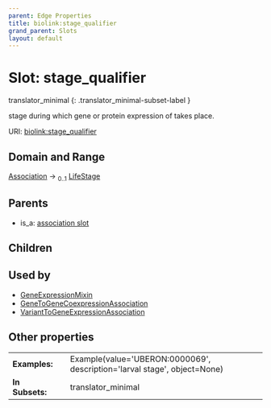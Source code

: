 ```yaml
---
parent: Edge Properties
title: biolink:stage_qualifier
grand_parent: Slots
layout: default
---
```


# Slot: stage_qualifier

translator_minimal
{: .translator_minimal-subset-label }


stage during which gene or protein expression of takes place.

URI: [biolink:stage_qualifier](https://w3id.org/biolink/stage_qualifier)

## Domain and Range

[Association](Association.md) ->  <sub>0..1</sub> [LifeStage](LifeStage.md)

## Parents

 *  is_a: [association slot](association_slot.md)

## Children


## Used by

 * [GeneExpressionMixin](GeneExpressionMixin.md)
 * [GeneToGeneCoexpressionAssociation](GeneToGeneCoexpressionAssociation.md)
 * [VariantToGeneExpressionAssociation](VariantToGeneExpressionAssociation.md)

## Other properties

|  |  |  |
| --- | --- | --- |
| **Examples:** | | Example(value='UBERON:0000069', description='larval stage', object=None) |
| **In Subsets:** | | translator_minimal |

